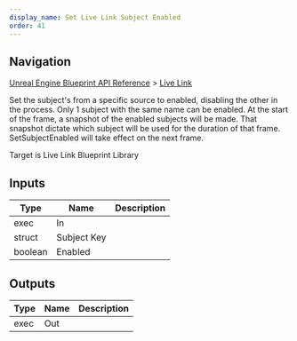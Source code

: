 ```yaml
---
display_name: Set Live Link Subject Enabled
order: 41
---
```

## Navigation

[Unreal Engine Blueprint API Reference](https://dev.epicgames.com/documentation/en-us/unreal-engine/BlueprintAPI) > [Live Link](https://dev.epicgames.com/documentation/en-us/unreal-engine/BlueprintAPI/LiveLink)

Set the subject's from a specific source to enabled, disabling the other in the process.
Only 1 subject with the same name can be enabled.
At the start of the frame, a snapshot of the enabled subjects will be made.
That snapshot dictate which subject will be used for the duration of that frame.
SetSubjectEnabled will take effect on the next frame.

Target is Live Link Blueprint Library

## Inputs

| Type | Name | Description |
| --- | --- | --- |
| exec | In |  |
| struct | Subject Key |  |
| boolean | Enabled |  |

## Outputs

| Type | Name | Description |
| --- | --- | --- |
| exec | Out |  |
